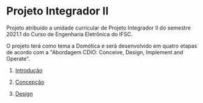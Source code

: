 # Projeto Integrador II

Projeto atribuído a unidade curricular de Projeto Integrador II do semestre 2021.1 do Curso de Engenharia Eletrônica do IFSC. 

O projeto terá como tema a Domótica e será desenvolvido em quatro etapas de acordo com a "Abordagem CDIO: Conceive, Design, Implement and Operate".

1. [Introdução](./introducao.md)

2. [Concepção](./concepcao.md)

2. [Design](./design.md)
